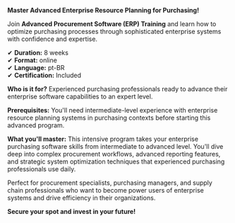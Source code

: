**Master Advanced Enterprise Resource Planning for Purchasing!**

Join **Advanced Procurement Software (ERP) Training** and learn how to optimize purchasing processes through sophisticated enterprise systems with confidence and expertise.

✔ **Duration:** 8 weeks  
✔ **Format:** online  
✔ **Language:** pt-BR  
✔ **Certification:** Included

**Who is it for?** Experienced purchasing professionals ready to advance their enterprise software capabilities to an expert level.

**Prerequisites:**
You'll need intermediate-level experience with enterprise resource planning systems in purchasing contexts before starting this advanced program.

**What you'll master:**
This intensive program takes your enterprise purchasing software skills from intermediate to advanced level. You'll dive deep into complex procurement workflows, advanced reporting features, and strategic system optimization techniques that experienced purchasing professionals use daily.

Perfect for procurement specialists, purchasing managers, and supply chain professionals who want to become power users of enterprise systems and drive efficiency in their organizations.

**Secure your spot and invest in your future!**